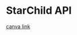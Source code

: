 # StarChild API

[canva link](https://www.canva.com/design/DAF2-Rhens4/CquST-4fd2K9Fyp49O_cmQ/edit)
